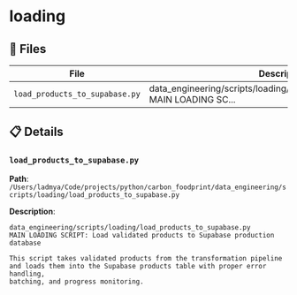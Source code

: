 # loading

## 📁 Files

| File | Description |
|------|-------------|
| `load_products_to_supabase.py` | data_engineering/scripts/loading/load_products_to_supabase.py MAIN LOADING SC... |

## 📋 Details

### `load_products_to_supabase.py`

**Path**: `/Users/ladmya/Code/projects/python/carbon_foodprint/data_engineering/scripts/loading/load_products_to_supabase.py`

**Description**:
```
data_engineering/scripts/loading/load_products_to_supabase.py
MAIN LOADING SCRIPT: Load validated products to Supabase production database

This script takes validated products from the transformation pipeline
and loads them into the Supabase products table with proper error handling,
batching, and progress monitoring.
```

